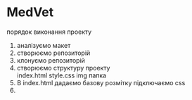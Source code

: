 # MedVet



порядок виконання проекту


1. аналізуємо макет
2. створюємо репозиторій 
3. клонуємо репозиторій
4. створюємо структуру проекту      
 index.html
 style.css
 img папка
5. В index.html дадаємо базову розмітку
  підключаємо css
6.  